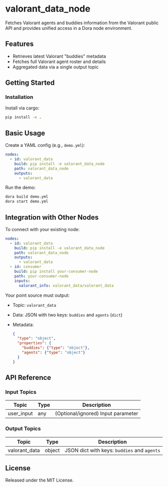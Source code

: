 # valorant_data_node

Fetches Valorant agents and buddies information from the Valorant public API and provides unified access in a Dora node environment.

## Features
- Retrieves latest Valorant "buddies" metadata
- Fetches full Valorant agent roster and details
- Aggregated data via a single output topic

## Getting Started

### Installation
Install via cargo:
```bash
pip install -e .
```

## Basic Usage

Create a YAML config (e.g., `demo.yml`):

```yaml
nodes:
  - id: valorant_data
    build: pip install -e valorant_data_node
    path: valorant_data_node
    outputs:
      - valorant_data
```

Run the demo:

```bash
dora build demo.yml
dora start demo.yml
```


## Integration with Other Nodes

To connect with your existing node:

```yaml
nodes:
  - id: valorant_data
    build: pip install -e valorant_data_node
    path: valorant_data_node
    outputs:
      - valorant_data
  - id: consumer
    build: pip install your-consumer-node
    path: your-consumer-node
    inputs:
      valorant_info: valorant_data/valorant_data
```

Your point source must output:

* Topic: `valorant_data`
* Data: JSON with two keys: `buddies` and `agents` (`dict`)
* Metadata:

  ```json
  {
    "type": "object",
    "properties": {
      "buddies": {"type": "object"},
      "agents": {"type": "object"}
    }
  }
  ```

## API Reference

### Input Topics

| Topic        | Type   | Description                           |
| ------------| ------ | ------------------------------------- |
| user_input  | any    | (Optional/ignored) Input parameter    |

### Output Topics

| Topic          | Type    | Description                                     |
| -------------- | ------- | ----------------------------------------------- |
| valorant_data  | object  | JSON dict with keys: `buddies` and `agents`     |


## License

Released under the MIT License.
